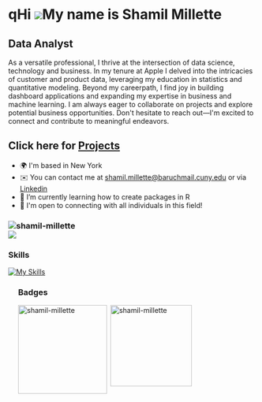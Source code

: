 qHi ![](https://user-images.githubusercontent.com/18350557/176309783-0785949b-9127-417c-8b55-ab5a4333674e.gif)My name is Shamil Millette
========================================================================================================================================

Data Analyst
--------------------------

As a versatile professional, I thrive at the intersection of data science, technology and business. In my tenure at Apple I delved into the intricacies of customer and product data, leveraging my education in statistics and quantitative modeling. Beyond my careerpath, I find joy in building dashboard applications and expanding my expertise in business and machine learning. I am always eager to collaborate on projects and explore potential business opportunities. Don't hesitate to reach out—I'm excited to connect and contribute to meaningful endeavors.
##  Click here for [Projects](https://github.com/Shamil-Millette/Zoom-Sales-Analysis-/blob/main/README.md)
 
*   🌍  I'm based in New York
*   ✉️  You can contact me at [shamil.millette@baruchmail.cuny.edu](mailto:shamil.millette@baruchmail.cuny.edu) or via [Linkedin](https://www.linkedin.com/in/shamilmillette-data-analyst/)
*   🧠  I’m currently learning how to create packages in R 
*   🤝  I'm open to connecting with all individuals in this field!


<h3 align="left"><img src="https://komarev.com/ghpvc/?username=shamil-millette" alt="shamil-millette"> <br> <a href="https://hits.seeyoufarm.com"><img src="https://hits.seeyoufarm.com/api/count/incr/badge.svg?url=https%3A%2F%2Fshamil-millette.github.io&count_bg=%2379C83D&title_bg=%23555555&icon=&icon_color=%23E7E7E7&title=hits&edge_flat=false"/></a> </h3>

### Skills 
<!-- <p align="left">
<a href="https://www.python.org/" target="_blank" rel="noreferrer"><img src="https://raw.githubusercontent.com/danielcranney/readme-generator/main/public/icons/skills/python-colored.svg" width="36" height="36" alt="Python" /></a>
<a href="https://www.mysql.com/" target="_blank" rel="noreferrer"><img src="https://raw.githubusercontent.com/danielcranney/readme-generator/main/public/icons/skills/mysql-colored.svg" width="36" height="36" alt="MySQL" /></a>
<a href="https://flask.palletsprojects.com/en/2.0.x/" target="_blank" rel="noreferrer"><img src="https://raw.githubusercontent.com/danielcranney/readme-generator/main/public/icons/skills/flask-colored.svg" width="36" height="36" alt="Flask" /></a>
<a href="https://www.adobe.com/uk/products/photoshop.html" target="_blank" rel="noreferrer"><img src="https://raw.githubusercontent.com/danielcranney/readme-generator/main/public/icons/skills/photoshop-colored.svg" width="36" height="36" alt="Photoshop" /></a>
<a href="adobe.com/uk/products/illustrator.html" target="_blank" rel="noreferrer"><img src="https://raw.githubusercontent.com/danielcranney/readme-generator/main/public/icons/skills/illustrator-colored.svg" width="36" height="36" alt="Illustrator" /></a>
</p> -->

[![My Skills](https://skillicons.dev/icons?i=r,regex,mysql,py,postgres,aws,gitlab,sqlite,terraform,azure)](https://skillicons.dev)
                    
                      



<div
    <div>
 </a>
    </div>
    <div style="margin-left: 20px;">
        <h3 align="left">Badges</h3>
        <p>&nbsp;<img align="Left" height="180em" src="https://github-readme-stats.vercel.app/api?username=shamil-millette&show_icons=true&locale=en&theme=gotham" alt="shamil-millette" 
        <p><img height="165em" src="https://github-readme-streak-stats.herokuapp.com/?user=shamil-millette&theme=gotham" alt="shamil-millette" /></p>
    </div>
</div>
